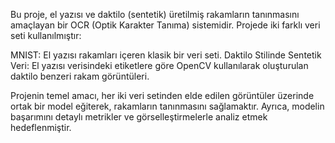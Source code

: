 Bu proje, el yazısı ve daktilo (sentetik) üretilmiş rakamların tanınmasını amaçlayan bir OCR (Optik Karakter Tanıma) sistemidir. Projede iki farklı veri seti kullanılmıştır:

MNIST: El yazısı rakamları içeren klasik bir veri seti.
Daktilo Stilinde Sentetik Veri: El yazısı verisindeki etiketlere göre OpenCV kullanılarak oluşturulan daktilo benzeri rakam görüntüleri.

Projenin temel amacı, her iki veri setinden elde edilen görüntüler üzerinde ortak bir model eğiterek, rakamların tanınmasını sağlamaktır. Ayrıca, modelin başarımını detaylı metrikler ve görselleştirmelerle analiz etmek hedeflenmiştir.
